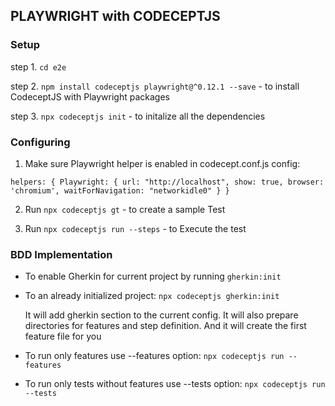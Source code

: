 ## PLAYWRIGHT with CODECEPTJS

### Setup

step 1. `cd e2e`

step 2. `npm install codeceptjs playwright@^0.12.1 --save` - to install CodeceptJS with Playwright packages

step 3. `npx codeceptjs init` - to initalize all the dependencies


### Configuring

1.  Make sure Playwright helper is enabled in codecept.conf.js config:

  `helpers: {
    Playwright: {
      url: "http://localhost",
      show: true,
      browser: 'chromium',
      waitForNavigation: "networkidle0"
      }
    }`

2. Run `npx codeceptjs gt` - to create a sample Test 

3. Run `npx codeceptjs run --steps`  - to Execute the test 

### BDD Implementation

-  To enable Gherkin for current project by running 
`gherkin:init`

- To an already initialized project:
  `npx codeceptjs gherkin:init`
  
  It will add gherkin section to the current config. It will also prepare directories for features and step definition. And it will create the first feature file for you

- To run only features use --features option:
  `npx codeceptjs run --features`

- To run only tests without features use --tests option:
 `npx codeceptjs run --tests`
